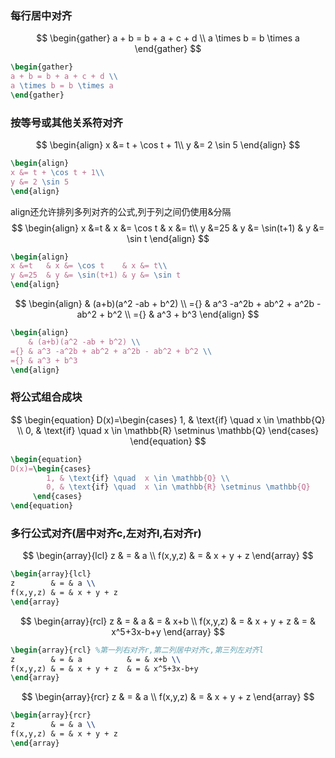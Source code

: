 ### 每行居中对齐
$$
\begin{gather}
a + b = b + a + c + d \\
a \times b = b \times a
\end{gather}
$$
```Latex
\begin{gather}
a + b = b + a + c + d \\
a \times b = b \times a
\end{gather}
```


### 按等号或其他关系符对齐
$$
\begin{align}
x &= t + \cos t + 1\\
y &= 2 \sin 5
\end{align}
$$
```Latex
\begin{align}
x &= t + \cos t + 1\\
y &= 2 \sin 5
\end{align}
```

align还允许排列多列对齐的公式,列于列之间仍使用&分隔
$$
\begin{align}
x &=t   & x &= \cos t    & x &= t\\
y &=25  & y &= \sin(t+1) & y &= \sin t 
\end{align}
$$
```Latex
\begin{align}
x &=t   & x &= \cos t    & x &= t\\
y &=25  & y &= \sin(t+1) & y &= \sin t 
\end{align}
```

$$
\begin{align}
	& (a+b)(a^2 -ab + b^2) \\
={} & a^3 -a^2b + ab^2 + a^2b - ab^2 + b^2 \\ 
={} & a^3 + b^3
\end{align}
$$
```Latex
\begin{align}
	& (a+b)(a^2 -ab + b^2) \\
={} & a^3 -a^2b + ab^2 + a^2b - ab^2 + b^2 \\
={} & a^3 + b^3
\end{align}
```


### 将公式组合成块
$$
\begin{equation}
D(x)=\begin{cases}
		1, & \text{if} \quad x \in \mathbb{Q} \\
        0, & \text{if} \quad  x \in \mathbb{R} \setminus \mathbb{Q}
     \end{cases}
\end{equation}
$$
```Latex
\begin{equation}
D(x)=\begin{cases}
		1, & \text{if} \quad  x \in \mathbb{Q} \\
        0, & \text{if} \quad  x \in \mathbb{R} \setminus \mathbb{Q}
     \end{cases}
\end{equation}
```



###  多行公式对齐(居中对齐c,左对齐l,右对齐r)
$$
\begin{array}{lcl}
z        & = & a \\
f(x,y,z) & = & x + y + z 
\end{array}
$$
```Latex
\begin{array}{lcl}
z        & = & a \\
f(x,y,z) & = & x + y + z 
\end{array}
```
$$
\begin{array}{rcl}
z        & = & a          & = & x+b \\
f(x,y,z) & = & x + y + z  & = & x^5+3x-b+y  
\end{array}
$$
```Latex
\begin{array}{rcl} %第一列右对齐r,第二列居中对齐c,第三列左对齐l 
z        & = & a          & = & x+b \\
f(x,y,z) & = & x + y + z  & = & x^5+3x-b+y  
\end{array}
```
$$
\begin{array}{rcr}
z        & = & a \\
f(x,y,z) & = & x + y + z    
\end{array}
$$
```Latex
\begin{array}{rcr}
z        & = & a \\
f(x,y,z) & = & x + y + z    
\end{array}
```
